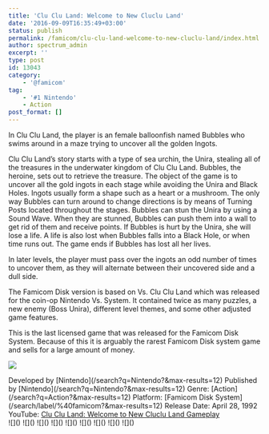 ```yaml
---
title: 'Clu Clu Land: Welcome to New Cluclu Land'
date: '2016-09-09T16:35:49+03:00'
status: publish
permalink: /famicom/clu-clu-land-welcome-to-new-cluclu-land/index.html
author: spectrum_admin
excerpt: ''
type: post
id: 13043
category:
    - '@famicom'
tag:
    - '#1 Nintendo'
    - Action
post_format: []
---
```

In Clu Clu Land, the player is an female balloonfish named Bubbles who swims around in a maze trying to uncover all the golden Ingots.

Clu Clu Land’s story starts with a type of sea urchin, the Unira, stealing all of the treasures in the underwater kingdom of Clu Clu Land. Bubbles, the heroine, sets out to retrieve the treasure. The object of the game is to uncover all the gold ingots in each stage while avoiding the Unira and Black Holes. Ingots usually form a shape such as a heart or a mushroom. The only way Bubbles can turn around to change directions is by means of Turning Posts located throughout the stages. Bubbles can stun the Unira by using a Sound Wave. When they are stunned, Bubbles can push them into a wall to get rid of them and receive points. If Bubbles is hurt by the Unira, she will lose a life. A life is also lost when Bubbles falls into a Black Hole, or when time runs out. The game ends if Bubbles has lost all her lives.

In later levels, the player must pass over the ingots an odd number of times to uncover them, as they will alternate between their uncovered side and a dull side.

The Famicom Disk version is based on Vs. Clu Clu Land which was released for the coin-op Nintendo Vs. System. It contained twice as many puzzles, a new enemy (Boss Unira), different level themes, and some other adjusted game features.

This is the last licensed game that was released for the Famicom Disk System. Because of this it is arguably the rarest Famicom Disk system game and sells for a large amount of money.

![](https://wsrv.nl/?url=https://images.launchbox-app.com/5b247c53-9689-4a9a-9d35-bd584e34fe40.png&output=webp&maxage=1d)

<div class="game-info">Developed by [Nintendo](/search?q=Nintendo?&max-results=12)  
Published by [Nintendo](/search?q=Nintendo?&max-results=12)  
Genre: [Action](/search?q=Action?&max-results=12)  
Platform: [Famicom Disk System](/search/label/%40famicom?&amp;max-results=12)  
Release Date: April 28, 1992  
YouTube: <a href="" rel="nofollow noopener" target="_blank">Clu Clu Land: Welcome to New Cluclu Land Gameplay</a></div><div class="game-media">![]() ![]() ![]() ![]() ![]() ![]() ![]() ![]() ![]()</div>